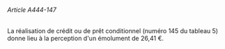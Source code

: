 ###### Article A444-147

La réalisation de crédit ou de prêt conditionnel (numéro 145 du tableau 5) donne lieu à la perception d'un émolument de 26,41 €.

